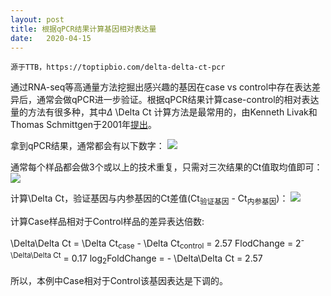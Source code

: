```yaml
---
layout: post
title: 根据qPCR结果计算基因相对表达量
date:   2020-04-15
---
```


```
源于TTB，https://toptipbio.com/delta-delta-ct-pcr
```

通过RNA-seq等高通量方法挖掘出感兴趣的基因在case vs control中存在表达差异后，通常会做qPCR进一步验证。根据qPCR结果计算case-control的相对表达量的方法有很多种，其中$\Delta$ \Delta Ct 计算方法是最常用的，由Kenneth Livak和Thomas Schmittgen于2001年[提出](https://doi.org/10.1006/meth.2001.1262)。

拿到qPCR结果，通常都会有以下数字：
![]({{site.baseurl}}/images/qpcr_1_20200415.png)

通常每个样品都会做3个或以上的技术重复，只需对三次结果的Ct值取均值即可：
![]({{site.baseurl}}/images/qpcr_2_20200415.png)

计算\Delta Ct，验证基因与内参基因的Ct差值(Ct<sub>验证基因</sub> - Ct<sub>内参基因</sub>)：
![]({{site.baseurl}}/images/qpcr_3_20200415.png)

计算Case样品相对于Control样品的差异表达倍数:

\Delta\Delta Ct = \Delta Ct<sub>case</sub> - \Delta Ct<sub>control</sub> = 2.57
FlodChange = 2<sup>-\Delta\Delta Ct</sup> = 0.17
log<sub>2</sub>FoldChange = - \Delta\Delta Ct = 2.57

所以，本例中Case相对于Control该基因表达是下调的。
